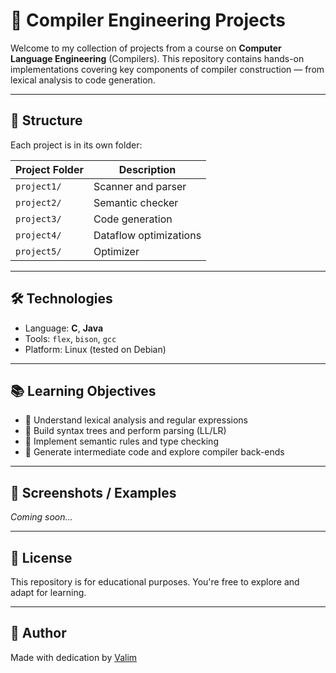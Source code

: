 # 🧠 Compiler Engineering Projects

Welcome to my collection of projects from a course on **Computer Language Engineering** (Compilers). This repository contains hands-on implementations covering key components of compiler construction — from lexical analysis to code generation.

---

## 📁 Structure

Each project is in its own folder:

| Project Folder | Description |
|----------------|-------------|
| `project1/`    | Scanner and parser |
| `project2/`    | Semantic checker |
| `project3/`    | Code generation |
| `project4/`    | Dataflow optimizations |
| `project5/`    | Optimizer |

---

## 🛠️ Technologies

- Language: **C**, **Java**
- Tools: `flex`, `bison`, `gcc`
- Platform: Linux (tested on Debian)

---

## 📚 Learning Objectives

* 🧾 Understand lexical analysis and regular expressions
* 🌲 Build syntax trees and perform parsing (LL/LR)
* 🧠 Implement semantic rules and type checking
* 🧬 Generate intermediate code and explore compiler back-ends

---

## 📸 Screenshots / Examples

*Coming soon...*

---

## 📄 License

This repository is for educational purposes. You're free to explore and adapt for learning.

---

## 👤 Author

Made with dedication by [Valim](https://github.com/Valim19)
